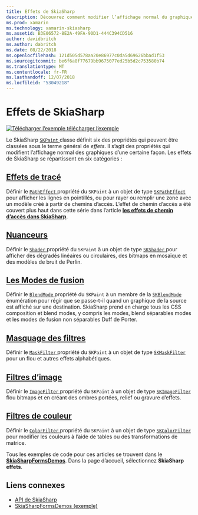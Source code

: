 ```yaml
---
title: Effets de SkiaSharp
description: Découvrez comment modifier l’affichage normal du graphique avec des dégradés, la mosaïque de bitmap, les modes de fusion, flou et autres effets.
ms.prod: xamarin
ms.technology: xamarin-skiasharp
ms.assetid: B3E06572-8E2A-49FA-90D1-444C394CD516
author: davidbritch
ms.author: dabritch
ms.date: 08/22/2018
ms.openlocfilehash: 121d505d578aa20e86977c0da5d69626bbad1f53
ms.sourcegitcommit: be6f6a8f77679bb9675077ed25b5d2c753580b74
ms.translationtype: MT
ms.contentlocale: fr-FR
ms.lasthandoff: 12/07/2018
ms.locfileid: "53049218"
---
```

# <a name="skiasharp-effects"></a>Effets de SkiaSharp

[![Télécharger l’exemple](~/media/shared/download.png) télécharger l’exemple](https://developer.xamarin.com/samples/xamarin-forms/SkiaSharpForms/Demos/)

Le SkiaSharp [ `SKPaint` ](xref:SkiaSharp.SKPaint) classe définit six des propriétés qui peuvent être classées sous le terme général de _effets_. Il s’agit des propriétés qui modifient l’affichage normal des graphiques d’une certaine façon. Les effets de SkiaSharp se répartissent en six catégories :

## <a name="path-effectscurveseffectsmd"></a>[Effets de tracé](../curves/effects.md)

Définir le [ `PathEffect` ](xref:SkiaSharp.SKPaint.PathEffect) propriété du `SKPaint` à un objet de type [ `SKPathEffect` ](xref:SkiaSharp.SKPathEffect) pour afficher les lignes en pointillés, ou pour rayer ou remplir une zone avec un modèle créé à partir de chemins d’accès. L’effet de chemin d’accès a été couvert plus haut dans cette série dans l’article [ **les effets de chemin d’accès dans SkiaSharp**](../curves/effects.md).

## <a name="shadersshadersindexmd"></a>[Nuanceurs](shaders/index.md)

Définir le [ `Shader` ](xref:SkiaSharp.SKPaint.Shader) propriété du `SKPaint` à un objet de type [ `SKShader` ](xref:SkiaSharp.SKShader) pour afficher des dégradés linéaires ou circulaires, des bitmaps en mosaïque et des modèles de bruit de Perlin.

## <a name="blend-modesblend-modesindexmd"></a>[Les Modes de fusion](blend-modes/index.md)

Définir le [ `BlendMode` ](xref:SkiaSharp.SKPaint.BlendMode) propriété du `SKPaint` à un membre de la [ `SKBlendMode` ](xref:SkiaSharp.SKBlendMode) énumération pour régir que se passe-t-il quand un graphique de la source est affiché sur une destination. SkiaSharp prend en charge tous les CSS composition et blend modes, y compris les modes, blend séparables modes et les modes de fusion non séparables Duff de Porter.

## <a name="mask-filtersmask-filtersmd"></a>[Masquage des filtres](mask-filters.md)

Définir le [ `MaskFilter` ](xref:SkiaSharp.SKPaint.MaskFilter) propriété du `SKPaint` à un objet de type [ `SKMaskFilter` ](xref:SkiaSharp.SKMaskFilter) pour un flou et autres effets alphabétiques.

## <a name="image-filtersimage-filtersmd"></a>[Filtres d’image](image-filters.md)

Définir le [ `ImageFilter` ](xref:SkiaSharp.SKPaint.ImageFilter) propriété du `SKPaint` à un objet de type [ `SKImageFilter` ](xref:SkiaSharp.SKImageFilter) flou bitmaps et en créant des ombres portées, relief ou gravure d’effets.

## <a name="color-filterscolor-filtersmd"></a>[Filtres de couleur](color-filters.md)

Définir le [ `ColorFilter` ](xref:SkiaSharp.SKPaint.ColorFilter) propriété du `SKPaint` à un objet de type [ `SKColorFilter` ](xref:SkiaSharp.SKColorFilter) pour modifier les couleurs à l’aide de tables ou des transformations de matrice.

Tous les exemples de code pour ces articles se trouvent dans le [ **SkiaSharpFormsDemos**](https://developer.xamarin.com/samples/xamarin-forms/SkiaSharpForms/Demos/). Dans la page d’accueil, sélectionnez **SkiaSharp effets**.

## <a name="related-links"></a>Liens connexes

- [API de SkiaSharp](https://docs.microsoft.com/dotnet/api/skiasharp)
- [SkiaSharpFormsDemos (exemple)](https://developer.xamarin.com/samples/xamarin-forms/SkiaSharpForms/Demos/)

